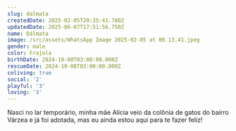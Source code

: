 ```yaml
---
slug: dalmata
createdDate: 2025-02-05T20:35:41.780Z
updatedDate: 2025-06-07T17:51:56.750Z
name: Dálmata
image: /src/assets/WhatsApp Image 2025-02-05 at 00.13.41.jpeg
gender: male
color: Frajola
birthDate: 2024-10-08T03:00:00.000Z
rescueDate: 2024-10-08T03:00:00.000Z
coliving: true
social: '2'
playful: '3'
loving: '3'
---
```


Nasci no lar temporário, minha mãe Alícia veio da colônia de gatos do bairro Várzea e já foi adotada, mas eu ainda estou aqui para te fazer feliz! 
